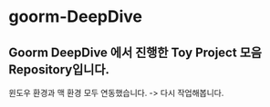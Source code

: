 # goorm-DeepDive

## **Goorm DeepDive** 에서 진행한 **Toy Project** 모음 **Repository**입니다.

윈도우 환경과 맥 환경 모두 연동했습니다. -> 다시 작업해봅니다.
